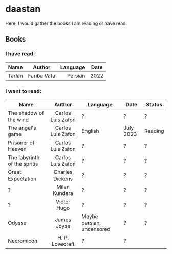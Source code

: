 # daastan

Here, I would gather the books I am reading or have read.

## Books 
### I have read:

| Name        | Author   |  Language  |  Date   |
| ------------- |:-------------:| -----:| --- |
| Tarlan | Fariba Vafa | Persian | 2022 |


### I want to read:

| Name        | Author           | Language  | Date | Status |
| ------------- |:-------------:| ----- | --- | --- |
| The shadow of the wind | Carlos Luis Zafon | ? | ? | ? |
| The angel's game | Carlos Luis Zafon | English | July 2023 | Reading |
| Prisoner of Heaven | Carlos Luis Zafon | ? | ? |? |
| The labyrinth of the spritis | Carlos Luis Zafon | ? | ? | ? |
| Great Expectation | Charles Dickens | ? | ? | ? |
| ? | Milan Kundera | ? | ? | ? | 
| ? | Victor Hugo | ? | ? | ? |
| Odysse | James Joyse | Maybe persian, uncensored | ? | ? |
| Necromicon | H. P. Lovecraft | ? | ? | 

